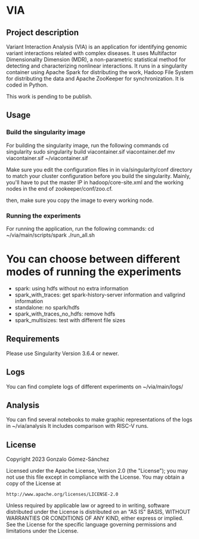 # VIA

## Project description
Variant Interaction Analysis (VIA) is an application for identifying genomic variant interactions related with complex diseases. It uses Multifactor Dimensionality Dimension (MDR), a non-parametric statistical method for detecting and characterizing nonlinear interactions. It runs in a singularity container using Apache Spark for distributing the work, Hadoop File System for distributing the data and Apache ZooKeeper for synchronization. It is coded in Python.

This work is pending to be publish.

## Usage
### Build the singularity image
For building the singularity image, run the following commands
cd singularity
sudo singularity build viacontainer.sif viacontainer.def
mv viacontainer.sif ~/viacontainer.sif

Make sure you edit the configuration files in in via/singularity/conf directory to match your cluster configuration before you build the singularity.
Mainly, you'll have to put the master IP in hadoop/core-site.xml and the working nodes in the end of zookeeper/conf/zoo.cf.

then, make sure you copy the image to every working node.

### Running the experiments
For running the application, run the following commands:
cd ~/via/main/scripts/spark
./run_all.sh

# You can choose between different modes of running the experiments
- spark: using hdfs without no extra information
- spark_with_traces: get spark-history-server information and vallgrind information
- standalone: no spark/hdfs
- spark_with_traces_no_hdfs: remove hdfs
- spark_multisizes: test with different file sizes

## Requirements
Please use Singularity Version 3.6.4 or newer.

## Logs
You can find complete logs of different experiments on ~/via/main/logs/

## Analysis
You can find several notebooks to make graphic representations of the logs in ~/via/analysis
It includes comparison with RISC-V runs.


## License
Copyright 2023 Gonzalo Gómez-Sánchez

Licensed under the Apache License, Version 2.0 (the "License");
you may not use this file except in compliance with the License.
You may obtain a copy of the License at

    http://www.apache.org/licenses/LICENSE-2.0

Unless required by applicable law or agreed to in writing, software
distributed under the License is distributed on an "AS IS" BASIS,
WITHOUT WARRANTIES OR CONDITIONS OF ANY KIND, either express or implied.
See the License for the specific language governing permissions and
limitations under the License.

